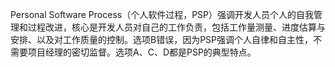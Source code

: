 Personal Software Process（个人软件过程，PSP）强调开发人员个人的自我管理和过程改进，核心是开发人员对自己的工作负责，包括工作量测量、进度估算与安排、以及对工作质量的控制。选项B错误，因为PSP强调个人自律和自主性，不需要项目经理的密切监督。选项A、C、D都是PSP的典型特点。